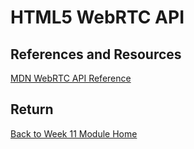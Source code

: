 # HTML5 WebRTC API

## References and Resources

[MDN WebRTC API Reference](https://developer.mozilla.org/en-US/docs/Web/API/WebRTC_API)

## Return

[Back to Week 11 Module Home](./README.md)
